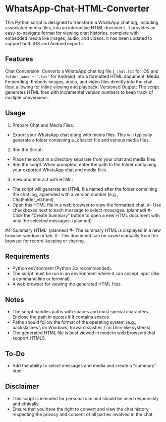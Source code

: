 # WhatsApp-Chat-HTML-Converter
This Python script is designed to transform a WhatsApp chat log, including associated media files, into an interactive HTML document. It provides an easy-to-navigate format for viewing chat histories, complete with embedded media like images, audio, and videos.  It has been updated to support both iOS and Android exports.

## Features
Chat Conversion: Converts a WhatsApp chat log file (`_chat.txt` for iOS and `folder_name + '.txt'` for Android) into a formatted HTML document.
Media Embedding: Embeds images, audio, and video files directly into the chat flow, allowing for inline viewing and playback.
Versioned Output: The script generates HTML files with incremental version numbers to keep track of multiple conversions.

## Usage

1. Prepare Chat and Media Files:
  - Export your WhatsApp chat along with media files. This will typically generate a folder containing a _chat.txt file and various media files.

2. Run the Script:
  - Place the script in a directory separate from your chat and media files.
  - Run the script. When prompted, enter the path to the folder containing your exported WhatsApp chat and media files.

3. View and Interact with HTML:
  - The script will generate an HTML file named after the folder containing the chat log, appended with a version number (e.g., ChatFolder_v0.html).
  - Open this HTML file in a web browser to view the formatted chat.
  #- Use checkboxes next to each message to select messages. (planned)
  #- Click the “Create Summary” button to open a new HTML document with only the selected messages. (planned)

#4. Summary HTML: (planned)
  #- The summary HTML is displayed in a new browser window or tab.
  #- This document can be saved manually from the browser for record-keeping or sharing.

## Requirements
  - Python environment (Python 3.x recommended).
  - The script must be run in an environment where it can accept input (like a command line or terminal).
  - A web browser for viewing the generated HTML files.

## Notes
  - The script handles paths with spaces and most special characters. Enclose the path in quotes if it contains spaces.
  - Paths should follow the format of the operating system (e.g., backslashes \ on Windows, forward slashes / on Unix-like systems).
  - The generated HTML file is best viewed in modern web browsers that support HTML5.

## To-Do
  - Add the ability to select messages and media and create a "summary" html

## Disclaimer
  - This script is intended for personal use and should be used responsibly and ethically.
  - Ensure that you have the right to convert and view the chat history, respecting the privacy and consent of all parties involved in the chat.
